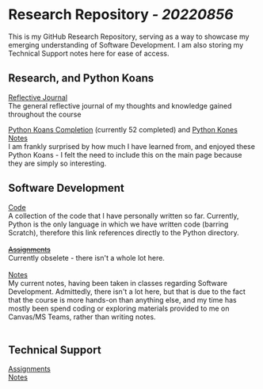 # **Research Repository** *_- 20220856_*

This is my GitHub Research Repository, serving as a way to showcase my emerging understanding of Software Development. I am also storing my Technical Support notes here for ease of access.

## Research, and Python Koans
[Reflective Journal](./Software-Development/Reflective-Journal.md/) <br>
The general reflective journal of my thoughts and knowledge gained throughout the course

[Python Koans Completion](https://github.com/20220856/python_koans) (currently 52 completed) and [Python Kones Notes](./Software-Development/Notes/python-kones.md)<br>
I am frankly surprised by how much I have learned from, and enjoyed these Python Koans - I felt the need to include this on the main page because they are simply so interesting.

## Software Development
[Code](./Software-Development/Code/Python/)<br>
A collection of the code that I have personally written so far. Currently, Python is the only language in which we have written code (barring Scratch), therefore this link references directly to the Python directory.<br><br>
[~~Assignments~~](./Software-Development/Assignments/)<br>
Currently obselete - there isn't a whole lot here.<br><br>
[Notes](./Software-Development/Notes/)<br>
My current notes, having been taken in classes regarding Software Development. Admittedly, there isn't a lot here, but that is due to the fact that the course is more hands-on than anything else, and my time has mostly been spend coding or exploring materials provided to me on Canvas/MS Teams, rather than writing notes.<br><br>


## Technical Support
[Assignments](./Technical-Support/Assignments/) <br>
[Notes](./Technical-Support/Notes/)
